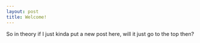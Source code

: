 ```yaml
---
layout: post
title: Welcome!
---
```


So in theory if I just kinda put a new post here, will it just go to the top then?

